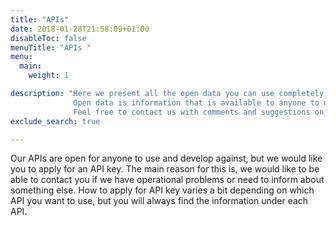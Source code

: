 ```yaml
---
title: "APIs"
date: 2018-01-28T21:58:09+01:00
disableToc: false
menuTitle: "APIs "
menu:
  main:
    weight: 1

description: "Here we present all the open data you can use completely freely. 
              Open data is information that is available to anyone to use, reuse and share, so that others can develop it and create benefits for more.              
              Feel free to contact us with comments and suggestions on information that you want Arbetsförmedlingen to publish as open data at [JobTech Development](mailto:jobtechdev@arbetsformedlingen.se). "
exclude_search: true        

---
```


Our APIs are open for anyone to use and develop against, but we would like you to apply for an API key. The main reason for this is, we would like to be able to contact you if we have operational problems or need to inform about something else. How to apply for API key varies a bit depending on which API you want to use, but you will always find the information under each API. 
              



